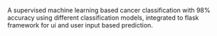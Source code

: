 A supervised machine learning based cancer classification with 98% accuracy using different classification models, integrated to flask framework for ui and user input based prediction.
